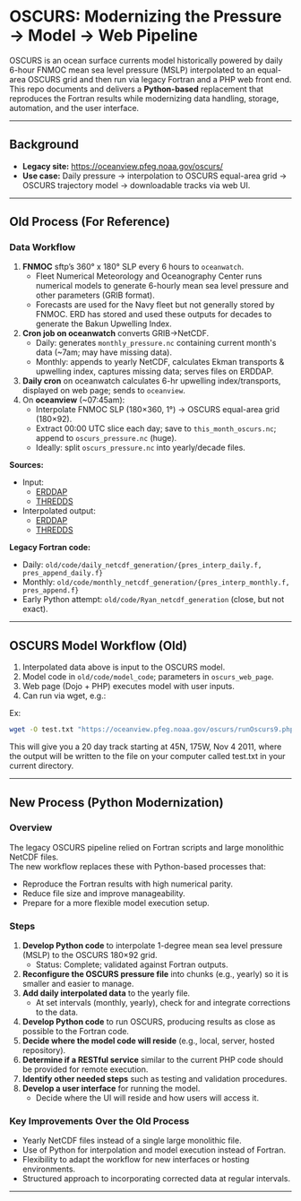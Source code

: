 # OSCURS: Modernizing the Pressure → Model → Web Pipeline

OSCURS is an ocean surface currents model historically powered by daily 6-hour FNMOC mean sea level pressure (MSLP) interpolated to an equal-area OSCURS grid and then run via legacy Fortran and a PHP web front end.  
This repo documents and delivers a **Python-based** replacement that reproduces the Fortran results while modernizing data handling, storage, automation, and the user interface.

---

## Background
- **Legacy site:** <https://oceanview.pfeg.noaa.gov/oscurs/>  
- **Use case:** Daily pressure → interpolation to OSCURS equal-area grid → OSCURS trajectory model → downloadable tracks via web UI.

---

## Old Process (For Reference)

### Data Workflow
1. **FNMOC** sftp’s  360° x 180° SLP every 6 hours to `oceanwatch`.  
   - Fleet Numerical Meteorology and Oceanography Center runs numerical models to generate 6-hourly mean sea level pressure and other parameters (GRIB format).
   - Forecasts are used for the Navy fleet but not generally stored by FNMOC. ERD has stored and used these outputs for decades to generate the Bakun Upwelling Index.
2. **Cron job on oceanwatch** converts GRIB→NetCDF.  
   - Daily: generates `monthly_pressure.nc` containing current month's data (~7am; may have missing data).  
   - Monthly: appends to yearly NetCDF, calculates Ekman transports & upwelling index, captures missing data; serves files on ERDDAP.
3. **Daily cron** on oceanwatch calculates 6-hr upwelling index/transports, displayed on web page; sends to `oceanview`.
4. On **oceanview** (~07:45am):
   - Interpolate FNMOC SLP (180×360, 1°) → OSCURS equal-area grid (180×92).
   - Extract 00:00 UTC slice each day; save to `this_month_oscurs.nc`; append to `oscurs_pressure.nc` (huge).
   - Ideally: split `oscurs_pressure.nc` into yearly/decade files.

**Sources:**
- Input:
  - [ERDDAP](https://coastwatch.pfeg.noaa.gov/erddap/griddap/erdlasFnTransMon.graph?P_msl%5B(202507-09T06:00:00Z)%5D%5B(-90.0):(90.0)%5D%5B(0.0):(359.0)%5D,v%5B(2025-07-09T06:00:00Z)%5D%5B(-90.0):(90.0)%5D%5B(0.0):(359.0)%5D)  
  - [THREDDS](https://oceanview.pfeg.noaa.gov/thredds/dodsC/Model/FNMOC/current_month/this_month_transport.nc.html)  
- Interpolated output:
  - [ERDDAP](https://coastwatch.pfeg.noaa.gov/erddap/griddap/erdlasFnOscurs.html)  
  - [THREDDS](https://oceanview.pfeg.noaa.gov/thredds/dodsC/oscurs_model/oscurs_pressure.nc.html)

**Legacy Fortran code:**
- Daily: `old/code/daily_netcdf_generation/{pres_interp_daily.f, pres_append_daily.f}`
- Monthly: `old/code/monthly_netcdf_generation/{pres_interp_monthly.f, pres_append.f}`
- Early Python attempt: `old/code/Ryan_netcdf_generation` (close, but not exact).

---

## OSCURS Model Workflow (Old)
1. Interpolated data above is input to the OSCURS model.
2. Model code in `old/code/model_code`; parameters in `oscurs_web_page`.
3. Web page (Dojo + PHP) executes model with user inputs.
4. Can run via wget, e.g.:

Ex:
```bash
wget -O test.txt "https://oceanview.pfeg.noaa.gov/oscurs/runOscurs9.php?cl=1&latdeg=45&latmin=0&londeg=175&lonmin=0&year=2011&mon=NOV&day=4&nnnn=20&factor=1&angle=0&ddfac=1&outfile=filename1.csv"
```
This will give you a 20 day track starting at 45N, 175W, Nov 4 2011, where the output will be written to the file on your computer called test.txt in your current directory.

---

## New Process (Python Modernization)

### Overview
The legacy OSCURS pipeline relied on Fortran scripts and large monolithic NetCDF files.  
The new workflow replaces these with Python-based processes that:
- Reproduce the Fortran results with high numerical parity.
- Reduce file size and improve manageability.
- Prepare for a more flexible model execution setup.

### Steps
1. **Develop Python code** to interpolate 1-degree mean sea level pressure (MSLP) to the OSCURS 180×92 grid.  
   - Status: Complete; validated against Fortran outputs.
2. **Reconfigure the OSCURS pressure file** into chunks (e.g., yearly) so it is smaller and easier to manage.
3. **Add daily interpolated data** to the yearly file.  
   - At set intervals (monthly, yearly), check for and integrate corrections to the data.
4. **Develop Python code** to run OSCURS, producing results as close as possible to the Fortran code.
5. **Decide where the model code will reside** (e.g., local, server, hosted repository).
6. **Determine if a RESTful service** similar to the current PHP code should be provided for remote execution.
7. **Identify other needed steps** such as testing and validation procedures.
8. **Develop a user interface** for running the model.  
   - Decide where the UI will reside and how users will access it.

### Key Improvements Over the Old Process
- Yearly NetCDF files instead of a single large monolithic file.
- Use of Python for interpolation and model execution instead of Fortran.
- Flexibility to adapt the workflow for new interfaces or hosting environments.
- Structured approach to incorporating corrected data at regular intervals.

---
